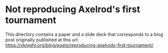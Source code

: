 # Not reproducing Axelrod's first tournament

This directory contains a paper and a slide deck that corresponds to a blog post
originally published at this url: 
https://vknight.org/blog/posts/reproducing-axelrods-first-tournament/
